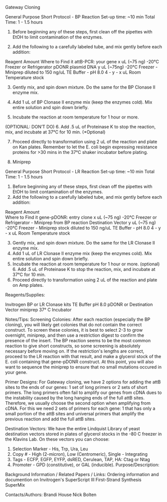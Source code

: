 Gateway Cloning

General Purpose Short Protocol - BP Reaction
Set-up time: ~10 min
Total Time: 1 - 1.5 hours

1. Before beginning any of these steps, first clean off the pipettes with EtOH to limit contamination of the enzymes.

2. Add the following to a carefully labeled tube, and mix gently before each addition:


Reagent
Amount
Where to Find it
attB-PCR: your gene
x uL (~75 ng)
-20°C Freezer or Refrigerator
pDONR plasmid DNA
y uL (~75ng)
-20°C Freezer - Miniprep diluted to 150 ng/uL
TE Buffer - pH 8.0
4 - y - x uL
Room Temperature stock

3. Gently mix, and spin down mixture.  Do the same for the BP Clonase II enzyme mix.

4. Add 1 uL of BP Clonase II enzyme mix (keep the enzymes cold).  Mix entire solution and spin down briefly.

5. Incubate the reaction at room temperature for 1 hour or more.

(OPTIONAL: DON’T DO) 6. Add .5 uL of Proteinase K to stop the reaction, mix, and incubate at 37°C  for 10 min. (*Optional) 

7. Proceed directly to transformation using 2 uL of the reaction and plate on Kan plates.  Remember to let the E. coli begin expressing resistance proteins for >30 mins in the 37°C shaker incubator before plating.  

8. Miniprep


General Purpose Short Protocol - LR Reaction
Set-up time: ~10 min
Total Time: 1 - 1.5 hours

1. Before beginning any of these steps, first clean off the pipettes with EtOH to limit contamination of the enzymes.
2. Add the following to a carefully labeled tube, and mix gently before each addition:


Reagent
Amount          
Where to Find it
gene-pDONR:
entry clone
x uL (~75 ng)
-20°C Freezer or Refrigerator - Miniprep from BP reaction
Destination Vector
y uL (~75 ng)
-20°C Freezer - Miniprep stock diluted to 150 ng/uL
TE Buffer - pH 8.0
4 - y - x uL
Room Temperature stock

3. Gently mix, and spin down mixture.  Do the same for the LR Clonase II enzyme mix.
4. Add 1 uL of LR Clonase II enzyme mix (keep the enzymes cold).  Mix entire solution and spin down briefly.
5. Incubate the reaction at room temperature for 1 hour or more.
(optional) 6. Add .5 uL of Proteinase K to stop the reaction, mix, and incubate at 37°C  for 10 min. 
7. Proceed directly to transformation using 2 uL of the reaction and plate on Amp plates.
 

Reagents/Supplies:


Invitrogen BP or LR Clonase kits
TE Buffer pH 8.0
pDONR or Destination Vector miniprep
37° C Incubator


Notes/Tips:
Screening Colonies:
After each reaction (especially the BP cloning), you will likely get colonies that do not contain the correct construct.  To screen these colonies, it is best to select 2-3 to grow overnight, miniprep, and then use a restriction digest to confirm the presence of the insert.  The BP reaction seems to be the most common reaction to give short constructs, so some screening is absolutely necessary before moving on.  If the restriction's lengths are correct, proceed to the LR reaction with that result, and make a glycerol stock of the E. coli containing that gene-pDONR construct.  At this point, you will also want to sequence the miniprep to ensure that no small mutations occured in your gene.

Primer Designs:
For Gateway cloning, we have 2 options for adding the attB sites to the ends of our genes: 1 set of long primers or 2 sets of short primers.  The long primers often fail to amplify our genes from cDNA dues to the instability caused by the long hanging ends of the full attB sites.  Therefore, we usually choose the second option when amplifying from cDNA.  For this we need 2 sets of primers for each gene: 1 that has only a small portion of the attB sites and universal primers that amplify the previous reaction and add the full attB sites.

Destination Vectors:
We have the entire Lindquist Library of yeast destination vectors stored in plates of glycerol stocks in the -80 C freezer in the Klavins Lab.  On these vectors you can choose:
1. Selection Marker - His, Trp, Ura, Leu
2. Copy # - High (2-micron), Low (Centromeric), Single - Integrating
3. Tags - ECFP, EGFP, EYFP, dsRED, Cerulean, TAP, HA: Ctag or Ntag
4. Promoter - GPD (constitutive), or GAL (inducible).
Purpose/Description:

Background Information / Related Papers / Links:
Ordering information and documention on Invitrogen's SuperScript III First-Strand Synthesis SuperMix


Contacts/Authors:
Brandi House
Nick Bolten









